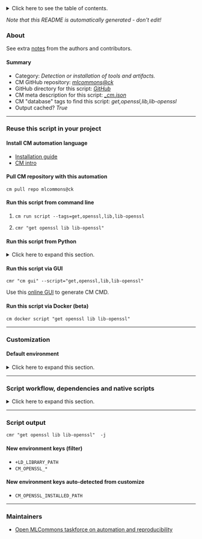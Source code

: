 <details>
<summary>Click here to see the table of contents.</summary>

* [About](#about)
* [Summary](#summary)
* [Reuse this script in your project](#reuse-this-script-in-your-project)
  * [ Install CM automation language](#install-cm-automation-language)
  * [ Check CM script flags](#check-cm-script-flags)
  * [ Run this script from command line](#run-this-script-from-command-line)
  * [ Run this script from Python](#run-this-script-from-python)
  * [ Run this script via GUI](#run-this-script-via-gui)
  * [ Run this script via Docker (beta)](#run-this-script-via-docker-(beta))
* [Customization](#customization)
  * [ Default environment](#default-environment)
* [Script workflow, dependencies and native scripts](#script-workflow-dependencies-and-native-scripts)
* [Script output](#script-output)
* [New environment keys (filter)](#new-environment-keys-(filter))
* [New environment keys auto-detected from customize](#new-environment-keys-auto-detected-from-customize)
* [Maintainers](#maintainers)

</details>

*Note that this README is automatically generated - don't edit!*

### About


See extra [notes](README-extra.md) from the authors and contributors.

#### Summary

* Category: *Detection or installation of tools and artifacts.*
* CM GitHub repository: *[mlcommons@ck](https://github.com/mlcommons/ck/tree/master/cm-mlops)*
* GitHub directory for this script: *[GitHub](https://github.com/mlcommons/ck/tree/master/cm-mlops/script/get-openssl)*
* CM meta description for this script: *[_cm.json](_cm.json)*
* CM "database" tags to find this script: *get,openssl,lib,lib-openssl*
* Output cached? *True*
___
### Reuse this script in your project

#### Install CM automation language

* [Installation guide](https://github.com/mlcommons/ck/blob/master/docs/installation.md)
* [CM intro](https://doi.org/10.5281/zenodo.8105339)

#### Pull CM repository with this automation

```cm pull repo mlcommons@ck```


#### Run this script from command line

1. `cm run script --tags=get,openssl,lib,lib-openssl `

2. `cmr "get openssl lib lib-openssl" `

#### Run this script from Python

<details>
<summary>Click here to expand this section.</summary>

```python

import cmind

r = cmind.access({'action':'run'
                  'automation':'script',
                  'tags':'get,openssl,lib,lib-openssl'
                  'out':'con',
                  ...
                  (other input keys for this script)
                  ...
                 })

if r['return']>0:
    print (r['error'])

```

</details>


#### Run this script via GUI

```cmr "cm gui" --script="get,openssl,lib,lib-openssl"```

Use this [online GUI](https://cKnowledge.org/cm-gui/?tags=get,openssl,lib,lib-openssl) to generate CM CMD.

#### Run this script via Docker (beta)

`cm docker script "get openssl lib lib-openssl" `

___
### Customization

#### Default environment

<details>
<summary>Click here to expand this section.</summary>

These keys can be updated via `--env.KEY=VALUE` or `env` dictionary in `@input.json` or using script flags.


</details>

___
### Script workflow, dependencies and native scripts

<details>
<summary>Click here to expand this section.</summary>

  1. Read "deps" on other CM scripts from [meta](https://github.com/mlcommons/ck/tree/master/cm-mlops/script/get-openssl/_cm.json)
  1. ***Run "preprocess" function from [customize.py](https://github.com/mlcommons/ck/tree/master/cm-mlops/script/get-openssl/customize.py)***
  1. ***Read "prehook_deps" on other CM scripts from [meta](https://github.com/mlcommons/ck/tree/master/cm-mlops/script/get-openssl/_cm.json)***
     * install,openssl
       * `if (CM_REQUIRE_INSTALL  == yes)`
       - CM script: [install-openssl](https://github.com/mlcommons/ck/tree/master/cm-mlops/script/install-openssl)
  1. ***Run native script if exists***
     * [run.sh](https://github.com/mlcommons/ck/tree/master/cm-mlops/script/get-openssl/run.sh)
  1. Read "posthook_deps" on other CM scripts from [meta](https://github.com/mlcommons/ck/tree/master/cm-mlops/script/get-openssl/_cm.json)
  1. ***Run "postrocess" function from [customize.py](https://github.com/mlcommons/ck/tree/master/cm-mlops/script/get-openssl/customize.py)***
  1. Read "post_deps" on other CM scripts from [meta](https://github.com/mlcommons/ck/tree/master/cm-mlops/script/get-openssl/_cm.json)
</details>

___
### Script output
`cmr "get openssl lib lib-openssl"  -j`
#### New environment keys (filter)

* `+LD_LIBRARY_PATH`
* `CM_OPENSSL_*`
#### New environment keys auto-detected from customize

* `CM_OPENSSL_INSTALLED_PATH`
___
### Maintainers

* [Open MLCommons taskforce on automation and reproducibility](https://github.com/mlcommons/ck/blob/master/docs/taskforce.md)